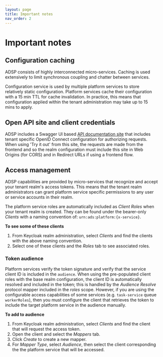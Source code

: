 ```yaml
---
layout: page
title: Important notes
nav_order: 2
---
```

# Important notes
## Configuration caching
ADSP consists of highly interconnected micro-services. Caching is used extensively to limit synchronous coupling and chatter between services.

Configuration service is used by multiple platform services to store relatively static configuration. Platform services cache their configuration with a 15 min TTL for cache invalidation. In practice, this means that configuration applied within the tenant administration may take up to 15 mins to apply.

## Open API site and client credentials
ADSP includes a Swagger UI based [API documentation site](https://api-docs.alpha.alberta.ca) that includes tenant specific OpenID Connect configuration for authorizing requests. When using 'Try it out' from this site, the requests are made from the frontend and so the realm configuration must include this site in Web Origins (for CORS) and in Redirect URLs if using a frontend flow.

## Access management
ADSP capabilities are provided by micro-services that recognize and accept your tenant realm's access tokens. This means that the tenant realm administrators can grant platform service specific permissions to any user or service accounts in their realm.

The platform service roles are automatically included as *Client Roles* when your tenant realm is created. They can be found under the bearer-only *Clients* with a naming convention of: `urn:ads:platform:{x-service}`.

**To see some of these clients**
1. From Keycloak realm administration, select *Clients* and find the clients with the above naming convention.
2. Select one of these clients and the *Roles* tab to see associated roles.

### Token audience

Platform services verify the token signature and verify that the service client ID is included in the `audience`. When using the pre-populated client roles with the base realm configuration, the client ID is automatically resolved and included in the token; this is handled by the *Audience Resolve* protocol mapper included in the *roles* scope. However, if you are using the configurable access capabilities of some services (e.g. `task-service` queue `workerRoles`), then you must configure the client that retrieves the token to include the target platform service in the audience manually.

**To add to audience**
1. From Keycloak realm administration, select *Clients* and find the client that will request the access token.
2. Open the client and select the *Mappers* tab.
3. Click *Create* to create a new mapper.
4. For *Mapper Type*, select *Audience*, then select the client corresponding the the platform service that will be accessed.
